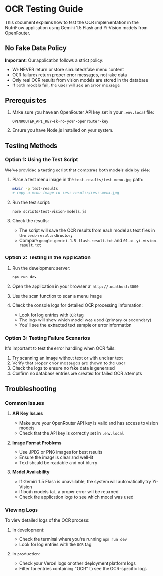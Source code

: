 # OCR Testing Guide

This document explains how to test the OCR implementation in the NutriFlow application using Gemini 1.5 Flash and Yi-Vision models from OpenRouter.

## No Fake Data Policy

**Important**: Our application follows a strict policy:
- We NEVER return or store simulated/fake menu content
- OCR failures return proper error messages, not fake data
- Only real OCR results from vision models are stored in the database
- If both models fail, the user will see an error message

## Prerequisites

1. Make sure you have an OpenRouter API key set in your `.env.local` file:
   ```
   OPENROUTER_API_KEY=sk-ro-your-openrouter-key
   ```

2. Ensure you have Node.js installed on your system.

## Testing Methods

### Option 1: Using the Test Script

We've provided a testing script that compares both models side by side:

1. Place a test menu image in the `test-results/test-menu.jpg` path:
   ```sh
   mkdir -p test-results
   # Copy a menu image to test-results/test-menu.jpg
   ```

2. Run the test script:
   ```sh
   node scripts/test-vision-models.js
   ```

3. Check the results:
   - The script will save the OCR results from each model as text files in the `test-results` directory
   - Compare `google-gemini-1.5-flash-result.txt` and `01-ai-yi-vision-result.txt`

### Option 2: Testing in the Application

1. Run the development server:
   ```sh
   npm run dev
   ```

2. Open the application in your browser at `http://localhost:3000`

3. Use the scan function to scan a menu image

4. Check the console logs for detailed OCR processing information:
   - Look for log entries with `OCR` tag
   - The logs will show which model was used (primary or secondary)
   - You'll see the extracted text sample or error information

### Option 3: Testing Failure Scenarios

It's important to test the error handling when OCR fails:

1. Try scanning an image without text or with unclear text
2. Verify that proper error messages are shown to the user
3. Check the logs to ensure no fake data is generated
4. Confirm no database entries are created for failed OCR attempts

## Troubleshooting

### Common Issues

1. **API Key Issues**
   - Make sure your OpenRouter API key is valid and has access to vision models
   - Check that the API key is correctly set in `.env.local`

2. **Image Format Problems**
   - Use JPEG or PNG images for best results
   - Ensure the image is clear and well-lit
   - Text should be readable and not blurry

3. **Model Availability**
   - If Gemini 1.5 Flash is unavailable, the system will automatically try Yi-Vision
   - If both models fail, a proper error will be returned
   - Check the application logs to see which model was used

### Viewing Logs

To view detailed logs of the OCR process:

1. In development:
   - Check the terminal where you're running `npm run dev`
   - Look for log entries with the `OCR` tag

2. In production:
   - Check your Vercel logs or other deployment platform logs
   - Filter for entries containing "OCR" to see the OCR-specific logs 